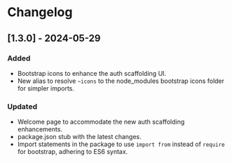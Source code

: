 # Changelog

## [1.3.0] - 2024-05-29

### Added

- Bootstrap icons to enhance the auth scaffolding UI.
- New alias to resolve `~icons` to the node_modules bootstrap icons folder for simpler imports.

### Updated

- Welcome page to accommodate the new auth scaffolding enhancements.
- package.json stub with the latest changes.
- Import statements in the package to use `import from` instead of `require` for bootstrap, adhering to ES6 syntax.